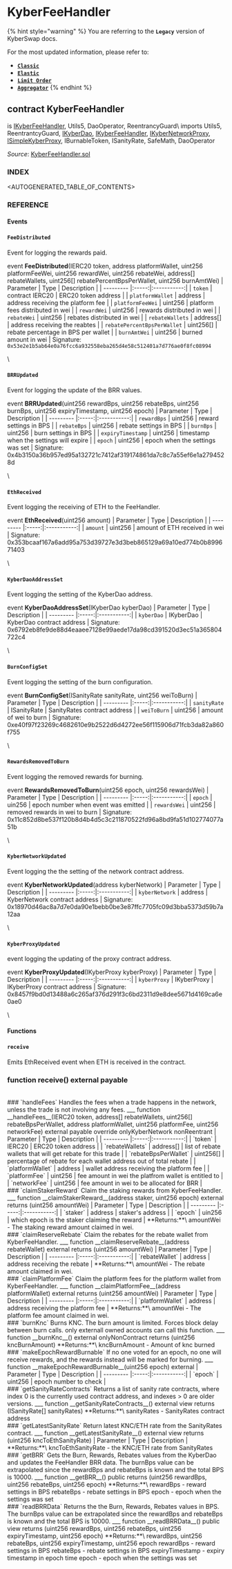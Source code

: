 # KyberFeeHandler

{% hint style="warning" %}
You are referring to the **`Legacy`** version of KyberSwap docs.

For the most updated information, please refer to:

* [**`Classic`**](../../../../liquidity-solutions/kyberswap-classic/)
* [**`Elastic`**](../../../../liquidity-solutions/kyberswap-elastic/)
* [**`Limit Order`**](../../../../kyberswap-solutions/limit-order/)
* [**`Aggregator`**](../../../../kyberswap-solutions/kyberswap-aggregator/)
{% endhint %}

## contract KyberFeeHandler

is [IKyberFeeHandler](https://docs.kyberswap.com/Legacy/api-abi/core-smart-contracts/api\_abi-ikyberfeehandler.md), Utils5, DaoOperator, ReentrancyGuard\ imports Utils5, ReentrantcyGuard, [IKyberDao](https://docs.kyberswap.com/Legacy/api-abi/core-smart-contracts/api\_abi-ikyberdao.md), [IKyberFeeHandler](https://docs.kyberswap.com/Legacy/api-abi/core-smart-contracts/api\_abi-ikyberfeehandler.md), [IKyberNetworkProxy](https://docs.kyberswap.com/Legacy/api-abi/core-smart-contracts/api\_abi-ikybernetworkproxy.md), [ISimpleKyberProxy](https://docs.kyberswap.com/Legacy/api-abi/core-smart-contracts/api\_abi-isimplekyberproxy.md), IBurnableToken, ISanityRate, SafeMath, DaoOperator

_Source_: [KyberFeeHandler.sol](https://github.com/KyberNetwork/smart-contracts/blob/master/contracts/sol6/Dao/KyberFeeHandler.sol)



### INDEX[​](https://docs.kyberswap.com/Legacy/api-abi/core-smart-contracts/api\_abi-kyberfeehandler#index) <a href="#index" id="index"></a>

\<AUTOGENERATED\_TABLE\_OF\_CONTENTS>

### REFERENCE[​](https://docs.kyberswap.com/Legacy/api-abi/core-smart-contracts/api\_abi-kyberfeehandler#reference) <a href="#reference" id="reference"></a>

#### Events[​](https://docs.kyberswap.com/Legacy/api-abi/core-smart-contracts/api\_abi-kyberfeehandler#events) <a href="#events" id="events"></a>

#### `FeeDistributed`[​](https://docs.kyberswap.com/Legacy/api-abi/core-smart-contracts/api\_abi-kyberfeehandler#feedistributed) <a href="#feedistributed" id="feedistributed"></a>

Event for logging the rewards paid.



event **FeeDistributed**(IERC20 token, address platformWallet, uint256 platformFeeWei, uint256 rewardWei, uint256 rebateWei, address\[] rebateWallets, uint256\[] rebatePercentBpsPerWallet, uint256 burnAmtWei) | Parameter | Type | Description | | --------- |:-----:|:-----------:| | `token` | contract IERC20 | ERC20 token address | | `platformWallet` | address | address receiving the platform fee | | `platformFeeWei` | uint256 | platform fees distributed in wei | | `rewardWei` | uint256 | rewards distributed in wei | | `rebateWei` | uint256 | rebates distributed in wei | | `rebateWallets` | address\[] | address receiving the reabtes | | `rebatePercentBpsPerWallet` | uint256\[] | rebate percentage in BPS per wallet | | `burnAmtWei` | uint256 | burned amount in wei | Signature: `0x53e2e1b5ab64e0a76fcc6a932558eba265d4e58c512401a7d776ae0f8fc08994`

\


#### `BRRUpdated`[​](https://docs.kyberswap.com/Legacy/api-abi/core-smart-contracts/api\_abi-kyberfeehandler#brrupdated) <a href="#brrupdated" id="brrupdated"></a>

Event for logging the update of the BRR values.



event **BRRUpdated**(uint256 rewardBps, uint256 rebateBps, uint256 burnBps, uint256 expiryTimestamp, uint256 epoch) | Parameter | Type | Description | | --------- |:-----:|:-----------:| | `rewardBps` | uint256 | reward settings in BPS | | `rebateBps` | uint256 | rebate settings in BPS | | `burnBps` | uint256 | burn settings in BPS | | `expiryTimestamp` | uint256 | timestamp when the settings will expire | | `epoch` | uint256 | epoch when the settings was set | Signature: 0x4b3150a36b957ed95a132721c7412af319174861da7c8c7a55ef6e1a2794528d

\


#### `EthReceived`[​](https://docs.kyberswap.com/Legacy/api-abi/core-smart-contracts/api\_abi-kyberfeehandler#ethreceived) <a href="#ethreceived" id="ethreceived"></a>

Event logging the receiving of ETH to the FeeHandler.



event **EthReceived**(uint256 amount) | Parameter | Type | Description | | --------- |:-----:|:-----------:| | `amount` | uint256 | amount of ETH received in wei | Signature: 0x353bcaaf167a6add95a753d39727e3d3beb865129a69a10ed774b0b899671403

\


#### `KyberDaoAddressSet`[​](https://docs.kyberswap.com/Legacy/api-abi/core-smart-contracts/api\_abi-kyberfeehandler#kyberdaoaddressset) <a href="#kyberdaoaddressset" id="kyberdaoaddressset"></a>

Event logging the setting of the KyberDao address.



event **KyberDaoAddressSet**(IKyberDao kyberDao) | Parameter | Type | Description | | --------- |:-----:|:-----------:| | `kyberDao` | IKyberDao | KyberDao contract address | Signature: 0x6792eb8fe9de88d4eaaee7128e99aede17da98cd391520d3ec51a365804722c4

\


#### `BurnConfigSet`[​](https://docs.kyberswap.com/Legacy/api-abi/core-smart-contracts/api\_abi-kyberfeehandler#burnconfigset) <a href="#burnconfigset" id="burnconfigset"></a>

Event logging the setting of the burn configuration.



event **BurnConfigSet**(ISanityRate sanityRate, uint256 weiToBurn) | Parameter | Type | Description | | --------- |:-----:|:-----------:| | `sanityRate` | ISanityRate | SanityRates contract address | | `weiToBurn` | uint256 | amount of wei to burn | Signature: 0xe40f97f23269c4682610e9b2522d6d4272ee56f115906d71fcb3da82a860f755

\


#### `RewardsRemovedToBurn`[​](https://docs.kyberswap.com/Legacy/api-abi/core-smart-contracts/api\_abi-kyberfeehandler#rewardsremovedtoburn) <a href="#rewardsremovedtoburn" id="rewardsremovedtoburn"></a>

Event logging the removed rewards for burning.



event **RewardsRemovedToBurn**(uint256 epoch, uint256 rewardsWei) | Parameter | Type | Description | | --------- |:-----:|:-----------:| | `epoch` | uin256 | epoch number when event was emitted | | `rewardsWei` | uint256 | removed rewards in wei to burn | Signature: 0x11c852d8be537f120b8d4b4d5c3c211870522fd96a8bd9fa51d102774077a51b

\


#### `KyberNetworkUpdated`[​](https://docs.kyberswap.com/Legacy/api-abi/core-smart-contracts/api\_abi-kyberfeehandler#kybernetworkupdated) <a href="#kybernetworkupdated" id="kybernetworkupdated"></a>

Event logging the the setting of the network contract address.



event **KyberNetworkUpdated**(address kyberNetwork) | Parameter | Type | Description | | --------- |:-----:|:-----------:| | `kyberNetwork` | address | KyberNetwork contract address | Signature: 0x18970d46ac8a7d7e0da90e1bebb0be3e87ffc7705fc09d3bba5373d59b7a12aa

\


#### `KyberProxyUpdated`[​](https://docs.kyberswap.com/Legacy/api-abi/core-smart-contracts/api\_abi-kyberfeehandler#kyberproxyupdated) <a href="#kyberproxyupdated" id="kyberproxyupdated"></a>

event logging the updating of the proxy contract address.



event **KyberProxyUpdated**(IKyberProxy kyberProxy) | Parameter | Type | Description | | --------- |:-----:|:-----------:| | `kyberProxy` | IKyberProxy | IKyberProxy contract address | Signature: 0x8457f9bd0d13488a6c265af376d291f3c6bd2311d9e8dee5671d4169ca6e0ae0

\


#### Functions[​](https://docs.kyberswap.com/Legacy/api-abi/core-smart-contracts/api\_abi-kyberfeehandler#functions) <a href="#functions" id="functions"></a>

#### `receive`[​](https://docs.kyberswap.com/Legacy/api-abi/core-smart-contracts/api\_abi-kyberfeehandler#receive) <a href="#receive" id="receive"></a>

Emits EthReceived event when ETH is received in the contract.



### function **receive**() external payable[​](https://docs.kyberswap.com/Legacy/api-abi/core-smart-contracts/api\_abi-kyberfeehandler#function-receive-external-payable) <a href="#function-receive-external-payable" id="function-receive-external-payable"></a>

\
\### \`handleFees\` Handles the fees when a trade happens in the network, unless the trade is not involving any fees. \_\_\_ function \_\_handleFees\_\_(IERC20 token, address\[] rebateWallets, uint256\[] rebateBpsPerWallet, address platformWallet, uint256 platformFee, uint256 networkFee) external payable override onlyKyberNetwork nonReentrant | Parameter | Type | Description | | --------- |:-----:|:-----------:| | \`token\` | IERC20 | ERC20 token address | | \`rebateWallets\` | address\[] | list of rebate wallets that will get rebate for this trade | | \`rebateBpsPerWallet\` | uint256\[] | percentage of rebate for each wallet address out of total rebate | | \`platformWallet\` | address | wallet address receiving the platform fee | | \`platformFee\` | uint256 | fee amount in wei the platfrom wallet is entitled to | | \`networkFee\` | uint256 | fee amount in wei to be allocated for BRR |\
\### \`claimStakerReward\` Claim the staking rewards from KyberFeeHandler. \_\_\_ function \_\_claimStakerReward\_\_(address staker, uint256 epoch) external returns (uint256 amountWei) | Parameter | Type | Description | | --------- |:-----:|:-----------:| | \`staker\` | address | staker's address | | \`epoch\` | uin256 | which epoch is the staker claiming the reward | \*\*Returns:\*\*\ amountWei - The staking reward amount claimed in wei.\
\### \`claimReserveRebate\` Claim the rebates for the rebate wallet from KyberFeeHandler. \_\_\_ function \_\_claimReserveRebate\_\_(address rebateWallet) external returns (uint256 amountWei) | Parameter | Type | Description | | --------- |:-----:|:-----------:| | \`rebateWallet\` | address | address receiving the rebate | \*\*Returns:\*\*\ amountWei - The rebate amount claimed in wei.\
\### \`claimPlatformFee\` Claim the platform fees for the platform wallet from KyberFeeHandler. \_\_\_ function \_\_claimPlatformFee\_\_(address platformWallet) external returns (uint256 amountWei) | Parameter | Type | Description | | --------- |:-----:|:-----------:| | \`platformWallet\` | address | address receiving the platform fee | \*\*Returns:\*\*\ amountWei - The platform fee amount claimed in wei.\
\### \`burnKnc\` Burns KNC. The burn amount is limited. Forces block delay between burn calls. only externall owned accounts can call this function. \_\_\_ function \_\_burnKnc\_\_() external onlyNonContract returns (uint256 kncBurnAmount) \*\*Returns:\*\*\ kncBurnAmount - Amount of knc burned\
\### \`makeEpochRewardBurnable\` If no one voted for an epoch, no one will receive rewards, and the rewards instead will be marked for burning. \_\_\_ function \_\_makeEpochRewardBurnable\_\_(uint256 epoch) external | Parameter | Type | Description | | --------- |:-----:|:-----------:| | \`epoch\` | uint256 | epoch number to check |\
\### \`getSanityRateContracts\` Returns a list of sanity rate contracts, where index 0 is the currently used contract address, and indexes > 0 are older versions. \_\_\_ function \_\_getSanityRateContracts\_\_() external view returns (ISanityRate\[] sanityRates) \*\*Returns:\*\*\ sanityRates - SanityRates contract address\
\### \`getLatestSanityRate\` Return latest KNC/ETH rate from the SanityRates contract. \_\_\_ function \_\_getLatestSanityRate\_\_() external view returns (uint256 kncToEthSanityRate) | Parameter | Type | Description | \*\*Returns:\*\*\ kncToEthSanityRate - the KNC/ETH rate from SanityRates\
\### \`getBRR\` Gets the Burn, Rewards, Rebates values from the KyberDao and updates the FeeHandler BRR data. The burnBps value can be extrapolated since the rewardBps and rebateBps is known and the total BPS is 10000. \_\_\_ function \_\_getBRR\_\_() public returns (uint256 rewardBps, uint256 rebateBps, uint256 epoch) \*\*Returns:\*\*\ rewardBps - reward settings in BPS rebateBps - rebate settings in BPS epoch - epoch when the settings was set\
\### \`readBRRData\` Returns the the Burn, Rewards, Rebates values in BPS. The burnBps value can be extrapolated since the rewardBps and rebateBps is known and the total BPS is 10000. \_\_\_ function \_\_readBRRData\_\_() public view returns (uint256 rewardBps, uint256 rebateBps, uint256 expiryTimestamp, uint256 epoch) \*\*Returns:\*\*\ rewardBps, uint256 rebateBps, uint256 expiryTimestamp, uint256 epoch rewardBps - reward settings in BPS rebateBps - rebate settings in BPS expiryTimestamp - expiry timestamp in epoch time epoch - epoch when the settings was set

